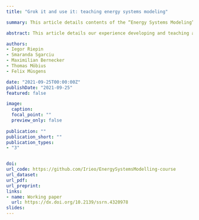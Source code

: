 ```yaml
---
title: "Grok it and use it: teaching energy systems modeling"

summary: This article details contents of the “Energy Systems Modeling” course, which sought to introduce graduate-level students to operations research, energy economics, and system modeling.

abstract: This article details our experience developing and teaching an “Energy Systems Modeling” course, which sought to introduce graduate-level students to operations research, energy economics, and system modeling using the General Algebraic Modeling System (GAMS). In this paper, we focus on (i) the mathematical problems discussed in the course, (ii) the energy-related empirical interpretations of these mathematical problems, and (iii) the best teaching practices (i.e., our experiences regarding how to make the content interesting and accessible for students).  <p> NB This manuscript has been originally written for the Special Issue ["Model Development for the Operations Research Classroom"](https://www.springer.com/journal/43069/updates/17709704) in the Operations Research Forum journal. The manuscript has passed a peer review and was accepted for the publication by the assigned editor (based on the email communication by the assigned editor). However, due to strange, awkward, bizarre stuff going on in the journal's publishing office, the manuscript never got published. Eventually, we publish the manuscript in open access to share our ideas, and to encourage students and teachers in our field.

authors:
- Iegor Riepin
- Smaranda Sgarciu
- Maximilian Bernecker
- Thomas Möbius
- Felix Müsgens 

date: "2021-09-25T00:00:00Z"
publishDate: "2021-09-25"
featured: false

image:
  caption:
  focal_point: ""
  preview_only: false
  
publication: ""
publication_short: ""
publication_types:
- "3"


doi:
url_code: https://github.com/Irieo/EnergySystemsModelling-course
url_dataset:
url_pdf: 
url_preprint: 
links:
- name: Working paper 
  url: https://dx.doi.org/10.2139/ssrn.4320978
slides:
---
```


